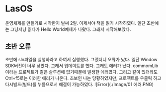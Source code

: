 # LasOS

운영체제를 만들기로 시작한지 벌써 2일. 이제서야 책을 읽기 시작하였다. 일단 초반에는 그냥저냥 읽다가 Hello World예제가 나왔다. 그래서 시작해보았다.

## 초반 오류

초반에 sln파일을 실행하라고 하여서 실행했다. 그랬더니 오류가 났다. 일단 Window SDK버전이 너무 낮았다. 그래서 업데이트를 했다. 그래도 에러가 났다. commomLib이라는 프로젝트가 같은 솔루션에 없기때문에 발생한 에러였다. 그리고 같이 있더라도 Ctrl+f5로는 이러한 에러가 나온다. 초보인 나는 당황하였지만, 프로젝트를 우클릭 하고 다시빌드(빌드)를 누름으로서 해결이 가능하였다.
![Error](./Image/01 에러.PNG)